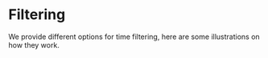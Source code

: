 # Filtering

We provide different options for time filtering, here are some illustrations on how they work.
